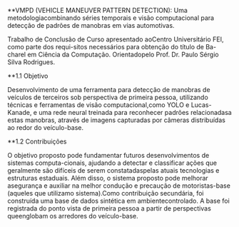 **VMPD (VEHICLE MANEUVER PATTERN DETECTION): Uma metodologiacombinando séries temporais e visão computacional para detecção de padrões de manobras em vias automotivas.


Trabalho de Conclusão de Curso apresentado aoCentro Universitário FEI, como parte dos requi-sitos necessários para obtenção do título de Ba-charel em Ciência da Computação.  Orientadopelo Prof. Dr. Paulo Sérgio Silva Rodrigues.


**1.1    Objetivo 

Desenvolvimento de uma ferramenta para detecção de manobras de veículos de terceiros sob perspectiva de primeira pessoa, utilizando técnicas e ferramentas de visão computacional,como YOLO e Lucas-Kanade, e uma rede neural treinada para reconhecer padrões relacionadasa estas manobras, através de imagens capturadas por câmeras distribuídas ao redor do veículo-base.

**1.2    Contribuições   

O objetivo proposto pode fundamentar futuros desenvolvimentos de sistemas computa-cionais, ajudando a detectar e classificar ações que geralmente são difíceis de serem constatadaspelas atuais tecnologias e estruturas estaduais. Além disso, o sistema proposto pode melhorar asegurança e auxiliar na melhor condução e precaução de motoristas-base (aqueles que utilizamo sistema).Como contribuição secundária, foi construída uma base de dados sintética em ambientecontrolado. A base foi registrada do ponto vista de primeira pessoa a partir de perspectivas queenglobam os arredores do veículo-base.
